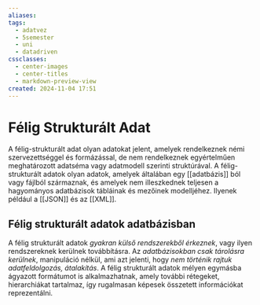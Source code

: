 ```yaml
---
aliases: 
tags:
  - adatvez
  - 5semester
  - uni
  - datadriven
cssclasses:
  - center-images
  - center-titles
  - markdown-preview-view
created: 2024-11-04 17:51
---
```



# Félig Strukturált Adat

A félig-strukturált adat olyan adatokat jelent, amelyek rendelkeznek némi szervezettséggel és formázással, de nem rendelkeznek egyértelműen meghatározott adatséma vagy adatmodell szerinti struktúrával. A félig-strukturált adatok olyan adatok, amelyek általában egy [[adatbázis]] ból vagy fájlból származnak, és amelyek nem illeszkednek teljesen a hagyományos adatbázisok tábláinak és mezőinek modelljéhez. Ilyenek például a [[JSON]] és az [[XML]].

## Félig strukturált adatok adatbázisban

A félig strukturált adatok *gyakran külső rendszerekből érkeznek*, vagy ilyen rendszereknek kerülnek továbbításra. Az *adatbázisokban csak tárolásra kerülnek*, manipuláció nélkül, ami azt jelenti, hogy *nem történik rajtuk adatfeldolgozás, átalakítás*. A félig strukturált adatok mélyen egymásba ágyazott formátumot is alkalmazhatnak, amely további rétegeket, hierarchiákat tartalmaz, így rugalmasan képesek összetett információkat reprezentálni.


